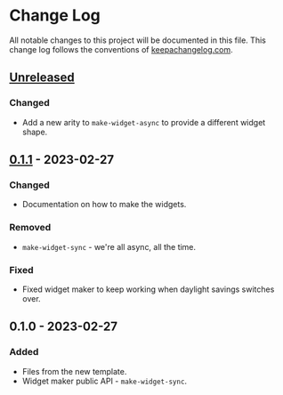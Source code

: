 # Change Log
All notable changes to this project will be documented in this file. This change log follows the conventions of [keepachangelog.com](http://keepachangelog.com/).

## [Unreleased]
### Changed
- Add a new arity to `make-widget-async` to provide a different widget shape.

## [0.1.1] - 2023-02-27
### Changed
- Documentation on how to make the widgets.

### Removed
- `make-widget-sync` - we're all async, all the time.

### Fixed
- Fixed widget maker to keep working when daylight savings switches over.

## 0.1.0 - 2023-02-27
### Added
- Files from the new template.
- Widget maker public API - `make-widget-sync`.

[Unreleased]: https://github.com/aergia/tcp-client/compare/0.1.1...HEAD
[0.1.1]: https://github.com/aergia/tcp-client/compare/0.1.0...0.1.1
